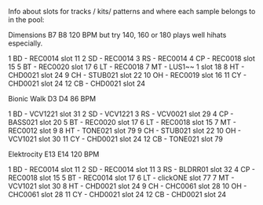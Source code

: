 Info about slots for tracks / kits/ patterns and where each sample belongs to in the pool: 

Dimensions B7 B8 120 BPM but try 140, 160 or 180 plays well hihats especially.

1 BD - REC0014 slot 11
2 SD - REC0014
3 RS - REC0014
4 CP - REC0018 slot 15
5 BT - REC0020 slot 17
6 LT - REC0018
7 MT - LUS1~~ 1 slot 18
8 HT - CHD0021 slot 24
9 CH - STUB021 slot 22
10 OH - REC0019 slot 16
11 CY - CHD0021 slot 24
12 CB - CHD0021 slot 24

Bionic Walk D3 D4 86 BPM

1 BD - VCV1221 slot 31
2 SD - VCV1221
3 RS - VCV0021 slot 29
4 CP - BASS021 slot 20
5 BT - REC0020 slot 17
6 LT - REC0018 slot 15
7 MT - REC0012 slot 9
8 HT - TONE021 slot 79
9 CH - STUB021 slot 22
10 OH - VCV1021 slot 30
11 CY - CHD0021 slot 24
12 CB - TONE021 slot 79

Elektrocity E13 E14 120 BPM

1 BD - REC0014 slot 11
2 SD - REC0014 slot 11
3 RS - BLDRR01 slot 32
4 CP - REC0018 slot 15
5 BT - REC0014 slot 17
6 LT - clickONE slot 77
7 MT - VCV1021 slot 30
8 HT - CHD0021 slot 24
9 CH - CHC0061 slot 28
10 OH - CHC0061 slot 28
11 CY - CHD0021 slot 24
12 CB - CHD0021 slot 24
